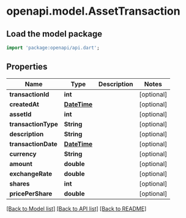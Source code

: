 # openapi.model.AssetTransaction

## Load the model package
```dart
import 'package:openapi/api.dart';
```

## Properties
Name | Type | Description | Notes
------------ | ------------- | ------------- | -------------
**transactionId** | **int** |  | [optional] 
**createdAt** | [**DateTime**](DateTime.md) |  | [optional] 
**assetId** | **int** |  | [optional] 
**transactionType** | **String** |  | [optional] 
**description** | **String** |  | [optional] 
**transactionDate** | [**DateTime**](DateTime.md) |  | [optional] 
**currency** | **String** |  | [optional] 
**amount** | **double** |  | [optional] 
**exchangeRate** | **double** |  | [optional] 
**shares** | **int** |  | [optional] 
**pricePerShare** | **double** |  | [optional] 

[[Back to Model list]](../README.md#documentation-for-models) [[Back to API list]](../README.md#documentation-for-api-endpoints) [[Back to README]](../README.md)


